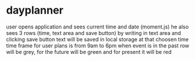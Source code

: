 # dayplanner
user opens application and sees current time and date (moment.js)
he also sees 3 rows (time, text area and save button)
by writing in text area and clicking save button text will be saved in local storage at that choosen time
time frame for user plans is from 9am to 6pm
when event is in the past row will be grey, for the future will be green and for present it will be red


